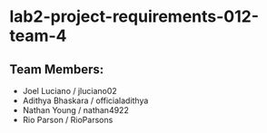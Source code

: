# lab2-project-requirements-012-team-4

## Team Members:

- Joel Luciano / jluciano02
- Adithya Bhaskara / officialadithya
- Nathan Young / nathan4922
- Rio Parson / RioParsons
